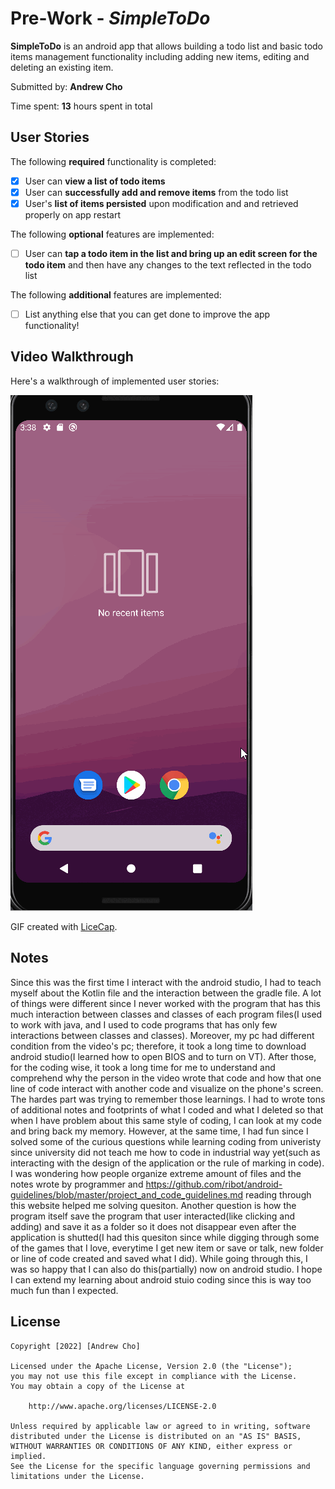 # Pre-Work - *SimpleToDo*

**SimpleToDo** is an android app that allows building a todo list and basic todo items management functionality including adding new items, editing and deleting an existing item.

Submitted by: **Andrew Cho**

Time spent: **13** hours spent in total

## User Stories

The following **required** functionality is completed:

* [X] User can **view a list of todo items**
* [X] User can **successfully add and remove items** from the todo list
* [X] User's **list of items persisted** upon modification and and retrieved properly on app restart

The following **optional** features are implemented:

* [ ] User can **tap a todo item in the list and bring up an edit screen for the todo item** and then have any changes to the text reflected in the todo list

The following **additional** features are implemented:

* [ ] List anything else that you can get done to improve the app functionality!

## Video Walkthrough

Here's a walkthrough of implemented user stories:

<img src='walkthrough.gif' title='Video Walkthrough' width='' alt='Video Walkthrough' />

GIF created with [LiceCap](http://www.cockos.com/licecap/).

## Notes

Since this was the first time I interact with the android studio, I had to teach myself about the Kotlin file and the interaction between the gradle file. A lot of things were different since I never worked with the program that has this much interaction between classes and classes of each program files(I used to work with java, and I used to code programs that has only few interactions between classes and classes). Moreover, my pc had different condition from the video's pc; therefore, it took a long time to download android studio(I learned how to open BIOS and to turn on VT). After those, for the coding wise, it took a long time for me to understand and comprehend why the person in the video wrote that code and how that one line of code interact with another code and visualize on the phone's screen. The hardes part was trying to remember those learnings. I had to wrote tons of additional notes and footprints of what I coded and what I deleted so that when I have problem about this same style of coding, I can look at my code and bring back my memory. However, at the same time, I had fun since I solved some of the curious questions while learning coding from univeristy since university did not teach me how to code in industrial way yet(such as interacting with the design of the application or the rule of marking in code). I was wondering how people organize extreme amount of files and the notes wrote by programmer and https://github.com/ribot/android-guidelines/blob/master/project_and_code_guidelines.md
reading through this website helped me solving quesiton. Another question is how the program itself save the program that user interacted(like clicking and adding) and save it as a folder so it does not disappear even after the application is shutted(I had this quesiton since while digging through some of the games that I love, everytime I get new item or save or talk, new folder or line of code created and saved what I did). While going through this, I was so happy that I can also do this(partially) now on android studio. I hope I can extend my learning about android stuio coding since this is way too much fun than I expected.

## License

    Copyright [2022] [Andrew Cho]

    Licensed under the Apache License, Version 2.0 (the "License");
    you may not use this file except in compliance with the License.
    You may obtain a copy of the License at

        http://www.apache.org/licenses/LICENSE-2.0

    Unless required by applicable law or agreed to in writing, software
    distributed under the License is distributed on an "AS IS" BASIS,
    WITHOUT WARRANTIES OR CONDITIONS OF ANY KIND, either express or implied.
    See the License for the specific language governing permissions and
    limitations under the License.
